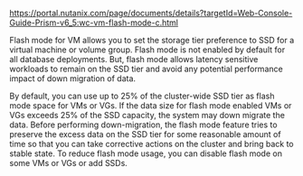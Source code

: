 https://portal.nutanix.com/page/documents/details?targetId=Web-Console-Guide-Prism-v6_5:wc-vm-flash-mode-c.html

Flash mode for VM allows you to set the storage tier preference to SSD for a virtual machine or volume group. Flash mode is not enabled by default for all database deployments. But, flash mode allows latency sensitive workloads to remain on the SSD tier and avoid any potential performance impact of down migration of data.

By default, you can use up to 25% of the cluster-wide SSD tier as flash mode space for VMs or VGs. If the data size for flash mode enabled VMs or VGs exceeds 25% of the SSD capacity, the system may down migrate the data. Before performing down-migration, the flash mode feature tries to preserve the excess data on the SSD tier for some reasonable amount of time so that you can take corrective actions on the cluster and bring back to stable state. To reduce flash mode usage, you can disable flash mode on some VMs or VGs or add SSDs.
